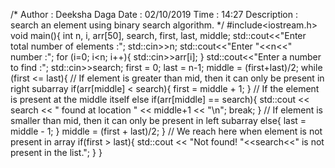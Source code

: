 /*
    Author : Deeksha Daga
    Date : 02/10/2019
    Time : 14:27 
    Description : search an element using binary search algorithm.
*/
#include<iostream.h>
void main(){
	int n, i, arr[50], search, first, last, middle;
	std::cout<<"Enter total number of elements :";
	std::cin>>n;
	std::cout<<"Enter "<<n<<" number :";
	for (i=0; i<n; i++){
		std::cin>>arr[i];
	}
	std::cout<<"Enter a number to find :";
	std::cin>>search;
	first = 0;
	last = n-1;
	middle = (first+last)/2;
	while (first <= last){
		// If element is greater than mid, then it can only be present in right subarray
		if(arr[middle] < search){
			first = middle + 1;
		}
		// If the element is present at the middle itself 
		else if(arr[middle] == search){
			std::cout << search << " found at location " << middle+1 << "\n";
			break;
		}
		// If element is smaller than mid, then it can only be present in left subarray 
		else{
			 last = middle - 1;
		}
		middle = (first + last)/2;
	}
    	// We reach here when element is not present in array
	if(first > last){
		std::cout << "Not found! "<<search<<" is not present in the list.";
	}
}
